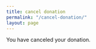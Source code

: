 ```yaml
---
title: cancel donation
permalink: "/cancel-donation/"
layout: page
---
```


You have canceled your donation. 
